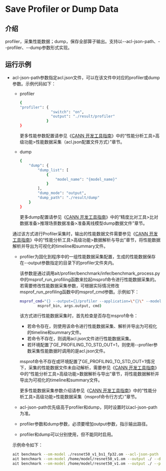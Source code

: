 # Save Profiler or Dump Data


## 介绍

profiler，采集性能数据；dump，保存全部算子输出。支持以--acl-json-path、--profiler、--dump参数形式实现。

## 运行示例

+ acl-json-path参数指定acl.json文件，可以在该文件中对应的profiler或dump参数。示例代码如下：

  + profiler

    ```bash
    {
    "profiler": {
                  "switch": "on",
                  "output": "./result/profiler"
                }
    }
    ```

    更多性能参数配置请参见《[CANN 开发工具指南](https://www.hiascend.com/document/detail/zh/canncommercial/60RC1/devtools/auxiliarydevtool/auxiliarydevtool_0002.html)》中的“性能分析工具>高级功能>性能数据采集（acl.json配置文件方式）”章节。

  + dump

    ```bash
    {
        "dump": {
            "dump_list": [
                {
                    "model_name": "{model_name}"
                }
            ],
            "dump_mode": "output",
            "dump_path": "./result/dump"
        }
    }
    ```

    更多dump配置请参见《[CANN 开发工具指南](https://www.hiascend.com/document/detail/zh/canncommercial/60RC1/devtools/auxiliarydevtool/auxiliarydevtool_0002.html)》中的“精度比对工具>比对数据准备>推理场景数据准备>准备离线模型dump数据文件”章节。

  通过该方式进行Profiler采集时，输出的性能数据文件需要参见《[CANN 开发工具指南](https://www.hiascend.com/document/detail/zh/canncommercial/60RC1/devtools/auxiliarydevtool/auxiliarydevtool_0002.html)》中的“性能分析工具>高级功能>数据解析与导出”章节，将性能数据解析并导出为可视化的timeline和summary文件。

  + profiler为固化到程序中的一组性能数据采集配置，生成的性能数据保存在--output参数指定的目录下的profiler文件夹内。

    该参数是通过调用ait/profiler/benchmark/infer/benchmark_process.py中的msprof_run_profiling函数来拉起msprof命令进行性能数据采集的。若需要修改性能数据采集参数，可根据实际情况修改msprof_run_profiling函数中的msprof_cmd参数。示例如下：

    ```bash
    msprof_cmd="{} --output={}/profiler --application=\"{}\" --model-execution=on --sys-hardware-mem=on --sys-cpu-profiling=off --sys-profiling=off --sys-pid-profiling=off --dvpp-profiling=on --runtime-api=on --task-time=on --aicpu=on".format(
            msprof_bin, args.output, cmd)
    ```

    该方式进行性能数据采集时，首先检查是否存在msprof命令：

    - 若命令存在，则使用该命令进行性能数据采集、解析并导出为可视化的timeline和summary文件。
    - 若命令不存在，则调用acl.json文件进行性能数据采集。
    - 若环境配置了GE_PROFILING_TO_STD_OUT=1，则使用--profiler参数采集性能数据时调用的是acl.json文件。

    msprof命令不存在或环境配置了GE_PROFILING_TO_STD_OUT=1情况下，采集的性能数据文件未自动解析，需要参见《[CANN 开发工具指南](https://www.hiascend.com/document/detail/zh/canncommercial/60RC1/devtools/auxiliarydevtool/auxiliarydevtool_0002.html)》中的“性能分析工具>高级功能>数据解析与导出”章节，将性能数据解析并导出为可视化的timeline和summary文件。

    更多性能数据采集参数介绍请参见《[CANN 开发工具指南](https://www.hiascend.com/document/detail/zh/canncommercial/60RC1/devtools/auxiliarydevtool/auxiliarydevtool_0002.html)》中的“性能分析工具>高级功能>性能数据采集（msprof命令行方式）”章节。

  + acl-json-path优先级高于profiler和dump，同时设置时以acl-json-path为准。

  + profiler参数和dump参数，必须要增加output参数，指示输出路径。

  + profiler和dump可以分别使用，但不能同时启用。

  示例命令如下：
  
  ```bash
  ait benchmark --om-model ./resnet50_v1_bs1_fp32.om --acl-json-path ./acl.json
  ait benchmark --om-model /home/model/resnet50_v1.om --output ./ --dump 1
  ait benchmark --om-model /home/model/resnet50_v1.om --output ./ --profiler 1
  ```
